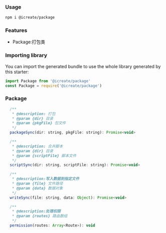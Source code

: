 <!--
 * @Author: 文贝
 * @Date: 2022-02-08 21:36:57
 * @LastEditors: 文贝
 * @LastEditTime: 2022-02-18 16:57:34
 * @Descripttion: 
 * @FilePath: \README.md
-->
### Usage

```bash
npm i @icreate/package
```

### Features

 - Package:打包类

### Importing library

You can import the generated bundle to use the whole library generated by this starter:

```javascript
import Package from '@icreate/package'
const Package = require('@icreate/package')
```

### Package

```javascript
  /**
   * @description: 打包
   * @param {dir} 目录
   * @param {pkgFile} 包文件
   */
  packageSync(dir: string, pkgFile: string): Promise<void>

  /**
   * @description: 合并脚本
   * @param {dir} 目录
   * @param {scriptFile} 脚本文件
   */
  scriptSync(dir: string, scriptFile: string): Promise<void>

  /**
   * @description:写入数据到指定文件
   * @param {file} 文件路径
   * @param {data} 数据对象
   */
  writeSync(file: string, data: Object): Promise<void>

  /**
   * @description:处理权限
   * @param {routes} 路由数组
   */
  permission(routes: Array<Route>): void
```
